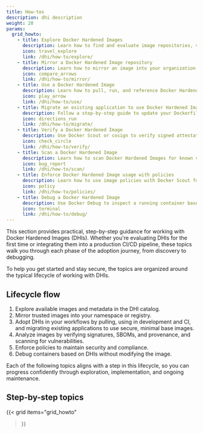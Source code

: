 ```yaml
---
title: How-tos
description: dhi description
weight: 20
params:
  grid_howto:
    - title: Explore Docker Hardened Images
      description: Learn how to find and evaluate image repositories, variants, metadata, and attestations in the DHI catalog on Docker Hub.
      icon: travel_explore
      link: /dhi/how-to/explore/
    - title: Mirror a Docker Hardened Image repository
      description: Learn how to mirror an image into your organization's namespace and optionally push it to another private registry.
      icon: compare_arrows
      link: /dhi/how-to/mirror/
    - title: Use a Docker Hardened Image
      description: Learn how to pull, run, and reference Docker Hardened Images in Dockerfiles, CI pipelines, and standard development workflows.
      icon: play_arrow
      link: /dhi/how-to/use/
    - title: Migrate an existing application to use Docker Hardened Images
      description: Follow a step-by-step guide to update your Dockerfiles and adopt Docker Hardened Images for secure, minimal, and production-ready builds.
      icon: directions_run
      link: /dhi/how-to/migrate/
    - title: Verify a Docker Hardened Image
      description: Use Docker Scout or cosign to verify signed attestations like SBOMs, provenance, and vulnerability data for Docker Hardened Images.
      icon: check_circle
      link: /dhi/how-to/verify/
    - title: Scan a Docker Hardened Image
      description: Learn how to scan Docker Hardened Images for known vulnerabilities using Docker Scout, Grype, or Trivy.
      icon: bug_report
      link: /dhi/how-to/scan/
    - title: Enforce Docker Hardened Image usage with policies
      description: Learn how to use image policies with Docker Scout for Docker Hardened Images.
      icon: policy
      link: /dhi/how-to/policies/
    - title: Debug a Docker Hardened Image
      description: Use Docker Debug to inspect a running container based on a hardened image without modifying it.
      icon: terminal
      link: /dhi/how-to/debug/
---
```


This section provides practical, step-by-step guidance for working with Docker
Hardened Images (DHIs). Whether you're evaluating DHIs for the first time or
integrating them into a production CI/CD pipeline, these topics walk you
through each phase of the adoption journey, from discovery to debugging.

To help you get started and stay secure, the topics are organized around the
typical lifecycle of working with DHIs.

## Lifecycle flow

1. Explore available images and metadata in the DHI catalog.
2. Mirror trusted images into your namespace or registry.
3. Adopt DHIs in your workflows by pulling, using in development and CI, and
   migrating existing applications to use secure, minimal base images.
4. Analyze images by verifying signatures, SBOMs, and provenance, and scanning
   for vulnerabilities.
5. Enforce policies to maintain security and compliance.
6. Debug containers based on DHIs without modifying the image.

Each of the following topics aligns with a step in this lifecycle, so you can progress
confidently through exploration, implementation, and ongoing maintenance.

## Step-by-step topics

{{< grid
  items="grid_howto"
>}}